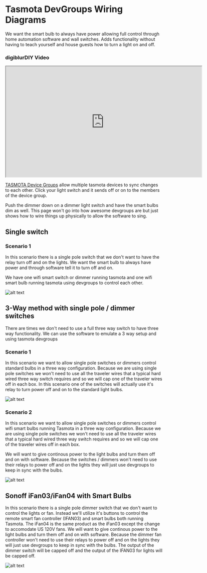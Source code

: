 # Tasmota DevGroups Wiring Diagrams
We want the smart bulb to always have power allowing full control through home automation software and wall switches.  Adds functionality without having to teach yourself and house guests how to turn a light on and off.

### digiblurDIY Video
<iframe allowfullscreen height="353" src="https://www.youtube.com/embed/52ZPROouhOQ" width="625" youtube-src-=""></iframe>    

[TASMOTA Device Groups](https://tasmota.github.io/docs/Device-Groups/) allow multiple tasmota devices to sync changes to each other.
Click your light switch and it sends off or on to the members of the device group.

Push the dimmer down on a dimmer light switch and have the smart bulbs dim as well.
This page won't go into how awesome devgroups are but just shows how to wire things up physically to allow the software to sing.

## Single switch

### Scenario 1

In this scenario there is a single pole switch that we don't want to have the relay turn off and on the lights.
We want the smart bulb to always have power and through software tell it to turn off and on.

We have one wifi smart switch or dimmer running tasmota and one wifi smart bulb running tasmota using devgroups to control each other.

![alt text](/img/diagrams/Tasmota-DevGroups-MJ-SD01-WifiBulbs.webp "Single Pole switch with always powered wifi smart bulb")

## 3-Way method with single pole / dimmer switches

There are times we don't need to use a full three way switch to have three way functionality.
We can use the software to emulate a 3 way setup and using tasmota devgroups

### Scenario 1

In this scenario we want to allow single pole switches or dimmers control standard bulbs in a three way configuration.
Because we are using single pole switches we won't need to use all the traveler wires that a typical hard wired three way switch requires and so we will cap one of the traveler wires off in each box.  In this scenario one of the switches will actually use it's relay to turn power off and on to the standard light bulbs.

![alt text](/img/diagrams/Tasmota-DevGroups-MJ-SD01-3Way-StandardBulbs.webp "Two Single Pole switches with always powered wifi smart bulbs")

### Scenario 2
In this scenario we want to allow single pole switches or dimmers control wifi smart bulbs running Tasmota in a three way configuration.
Because we are using single pole switches we won't need to use all the traveler wires that a typical hard wired three way switch requires and so we will cap one of the traveler wires off in each box.

We will want to give continous power to the light bulbs and turn them off and on with software.  Because the switches / dimmers won't need to use their relays to power off and on the lights they will just use devgroups to keep in sync with the bulbs.

![alt text](/img/diagrams/Tasmota-DevGroups-MJ-SD01-3Way-WifiBulbs.webp "Two Single Pole switches with always powered wifi smart bulbs")


## Sonoff iFan03/iFan04 with Smart Bulbs

In this scenario there is a single pole dimmer switch that we don't want to control the lights or fan.  Instead we'll utilize it's buttons to control the remote smart fan controller (IFAN03) and smart bulbs both running Tasmota.  The iFan04 is the same product as the iFan03 except the change to accomodate US 120V fans.
We will want to give continous power to the light bulbs and turn them off and on with software.  Because the dimmer fan controller won't need to use their relays to power off and on the lights they will just use devgroups to keep in sync with the bulbs.
The output of the dimmer switch will be capped off and the output of the IFAN03 for lights will be capped off.


![alt text](/img/diagrams/Tasmota-DevGroups-MJ-SD01-IFAN03-WifiBulbs.webp "Single Pole Dimmer with Smart Fan Controller and Smart bulbs")
